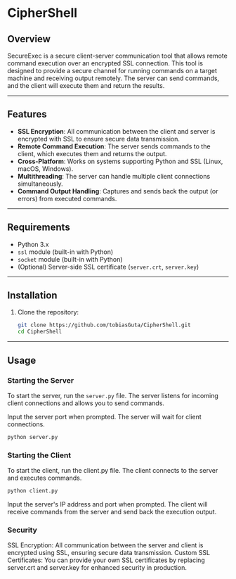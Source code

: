 # CipherShell

## Overview
SecureExec is a secure client-server communication tool that allows remote command execution over an encrypted SSL connection. This tool is designed to provide a secure channel for running commands on a target machine and receiving output remotely. The server can send commands, and the client will execute them and return the results.

---

## Features

- **SSL Encryption**: All communication between the client and server is encrypted with SSL to ensure secure data transmission.
- **Remote Command Execution**: The server sends commands to the client, which executes them and returns the output.
- **Cross-Platform**: Works on systems supporting Python and SSL (Linux, macOS, Windows).
- **Multithreading**: The server can handle multiple client connections simultaneously.
- **Command Output Handling**: Captures and sends back the output (or errors) from executed commands.

---

## Requirements

- Python 3.x
- `ssl` module (built-in with Python)
- `socket` module (built-in with Python)
- (Optional) Server-side SSL certificate (`server.crt`, `server.key`)

---

## Installation

1. Clone the repository:

    ```bash
    git clone https://github.com/tobiasGuta/CipherShell.git
    cd CipherShell
    ```

---

## Usage

### Starting the Server

To start the server, run the `server.py` file. The server listens for incoming client connections and allows you to send commands.

Input the server port when prompted.
The server will wait for client connections.

```bash
python server.py
```
### Starting the Client

To start the client, run the client.py file. The client connects to the server and executes commands.

```bash
python client.py
```

Input the server's IP address and port when prompted.
The client will receive commands from the server and send back the execution output.

### Security
SSL Encryption: All communication between the server and client is encrypted using SSL, ensuring secure data transmission.
Custom SSL Certificates: You can provide your own SSL certificates by replacing server.crt and server.key for enhanced security in production.
